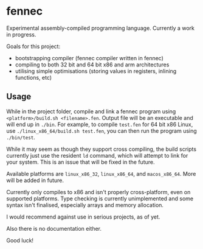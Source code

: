 # fennec
Experimental assembly-compiled programming language. Currently a work in progress.

Goals for this project:
- bootstrapping compiler (fennec compiler written in fennec)
- compiling to both 32 bit and 64 bit x86 and arm architectures
- utilising simple optimisations (storing values in registers, inlining functions, etc)

## Usage

While in the project folder, compile and link a fennec program using `<platform>/build.sh <filename>.fen`.
Output file will be an executable and will end up in `./bin`.
For example, to compile `test.fen` for 64 bit x86 Linux, use `./linux_x86_64/build.sh test.fen`, you can then run the program using `./bin/test`.

While it may seem as though they support cross compiling, the build scripts currently just use the resident `ld` command, which will attempt to link for your system. This is an issue that will be fixed in the future.

Available platforms are `linux_x86_32`, `linux_x86_64`, and `macos_x86_64`. More will be added in future.

Currently only compiles to x86 and isn't properly cross-platform, even on supported platforms.
Type checking is currently unimplemented and some syntax isn't finalised, especially arrays and memory allocation.

I would recommend against use in serious projects, as of yet.

Also there is no documentation either.

Good luck!
